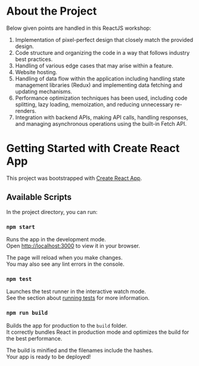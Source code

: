 # About the Project

Below given points are handled in this ReactJS workshop:

1. Implementation of pixel-perfect design that closely match the provided design.
2. Code structure and organizing the code in a way that follows industry best practices.
3. Handling of various edge cases that may arise within a feature.
4. Website hosting.
5. Handling of data flow within the application including handling state management libraries (Redux) and implementing data fetching and updating mechanisms.
6. Performance optimization techniques has been used, including code splitting, lazy loading, memoization, and reducing unnecessary re-renders.
7. Integration with backend APIs, making API calls, handling responses, and managing asynchronous operations using the built-in Fetch API.

# Getting Started with Create React App

This project was bootstrapped with [Create React App](https://github.com/facebook/create-react-app).

## Available Scripts

In the project directory, you can run:

### `npm start`

Runs the app in the development mode.\
Open [http://localhost:3000](http://localhost:3000) to view it in your browser.

The page will reload when you make changes.\
You may also see any lint errors in the console.

### `npm test`

Launches the test runner in the interactive watch mode.\
See the section about [running tests](https://facebook.github.io/create-react-app/docs/running-tests) for more information.

### `npm run build`

Builds the app for production to the `build` folder.\
It correctly bundles React in production mode and optimizes the build for the best performance.

The build is minified and the filenames include the hashes.\
Your app is ready to be deployed!
